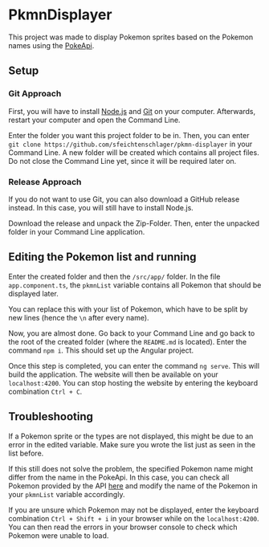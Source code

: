 # PkmnDisplayer

This project was made to display Pokemon sprites based on the Pokemon names using the [PokeApi](https://pokeapi.co).

## Setup

### Git Approach

First, you will have to install [Node.js](https://nodejs.org/en/download/package-manager) and [Git](https://git-scm.com/downloads) on your computer.
Afterwards, restart your computer and open the Command Line.

Enter the folder you want this project folder to be in.
Then, you can enter `git clone https://github.com/sfeichtenschlager/pkmn-displayer` in your Command Line.
A new folder will be created which contains all project files.
Do not close the Command Line yet, since it will be required later on.

### Release Approach

If you do not want to use Git, you can also download a GitHub release instead.
In this case, you will still have to install Node.js.

Download the release and unpack the Zip-Folder.
Then, enter the unpacked folder in your Command Line application.

## Editing the Pokemon list and running

Enter the created folder and then the `/src/app/` folder.
In the file `app.component.ts`, the `pkmnList` variable contains all Pokemon that should be displayed later.

You can replace this with your list of Pokemon, which have to be split by new lines (hence the `\n` after every name).

Now, you are almost done. Go back to your Command Line and go back to the root of the created folder (where the `README.md` is located).
Enter the command `npm i`. This should set up the Angular project.

Once this step is completed, you can enter the command `ng serve`.
This will build the application.
The website will then be available on your `localhost:4200`.
You can stop hosting the website by entering the keyboard combination `Ctrl + C`. 

## Troubleshooting

If a Pokemon sprite or the types are not displayed, this might be due to an error in the edited variable.
Make sure you wrote the list just as seen in the list before.

If this still does not solve the problem, the specified Pokemon name might differ from the name in the PokeApi.
In this case, you can check all Pokemon provided by the API [here](https://pokeapi.co/api/v2/pokemon/?limit=1000000) and modify the name of the Pokemon in your `pkmnList` variable accordingly.

If you are unsure which Pokemon may not be displayed, enter the keyboard combination `Ctrl + Shift + i` in your browser while on the `localhost:4200`.
You can then read the errors in your browser console to check which Pokemon were unable to load.
